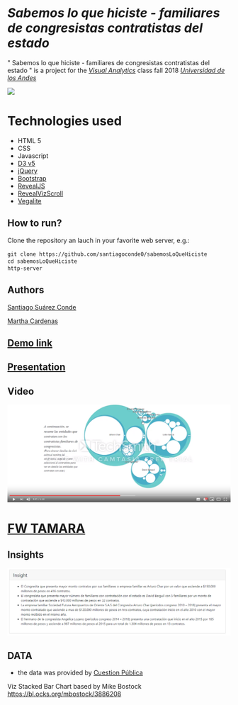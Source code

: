 # *Sabemos lo que hiciste - familiares de congresistas contratistas del estado*

" Sabemos lo que hiciste - familiares de congresistas contratistas del estado " is a project for the   [*Visual Analytics*](http://johnguerra.co/classes/visual_analytics_fall_2018/)  class fall 2018 [*Universidad de los Andes*](https://uniandes.edu.co/)


![](img/sabemosloquehiciste.gif)

# Technologies used

* HTML 5
* CSS
* Javascript
* [D3 v5](https://d3js.org/)
* [jQuery](https://jquery.com/)
* [Bootstrap](https://getbootstrap.com/)
* [RevealJS](https://revealjs.com)
* [RevealVizScroll](https://github.com/john-guerra/revealVizScrollyteling)
* [Vegalite](https://vega.github.io/vega-lite/)

## How to run?

Clone the repository an lauch in your favorite web server, e.g.:

    git clone https://github.com/santiagoconde0/sabemosLoQueHiciste   
    cd sabemosLoQueHiciste
    http-server


## Authors

[Santiago Suárez Conde](https://github.com/santiagoconde0)

[Martha Cardenas](https://github.com/mlcardenas18)


## [Demo link](https://santiagoconde0.github.io/sabemosLoQueHiciste/)

## [Presentation](https://santiagoconde0.github.io/sabemosLoQueHiciste/presentation.html)

## Video

[![Video explanation](img/Video.PNG)](https://www.youtube.com/watch?v=_-F7fB93r3s)

# [FW TAMARA](https://santiagoconde0.github.io/sabemosLoQueHiciste/tamara.html)

## Insights

![](img/insight.PNG)

## DATA

* the data was provided by  [Cuestion Pública](https://cuestionpublica.com/)

Viz Stacked Bar Chart based  by Mike Bostock https://bl.ocks.org/mbostock/3886208
